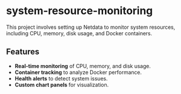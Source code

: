 # system-resource-monitoring
This project involves setting up Netdata to monitor system resources, including CPU, memory, disk usage, and Docker containers.

## Features
- **Real-time monitoring** of CPU, memory, and disk usage.
- **Container tracking** to analyze Docker performance.
- **Health alerts** to detect system issues.
- **Custom chart panels** for visualization.

